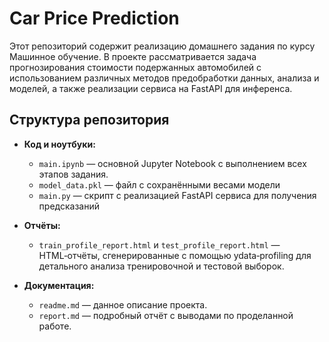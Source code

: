 # Car Price Prediction

Этот репозиторий содержит реализацию домашнего задания по курсу Машинное обучение. В проекте рассматривается задача прогнозирования стоимости подержанных автомобилей с использованием различных методов предобработки данных, анализа и моделей, а также реализации сервиса на FastAPI для инференса.

## Структура репозитория

- **Код и ноутбуки:**  
  - `main.ipynb` — основной Jupyter Notebook с выполнением всех этапов задания.  
  - `model_data.pkl` — файл с сохранёнными весами модели
  - `main.py` — скрипт с реализацией FastAPI сервиса для получения предсказаний

- **Отчёты:**  
  - `train_profile_report.html` и `test_profile_report.html` — HTML‑отчёты, сгенерированные с помощью ydata‑profiling для детального анализа тренировочной и тестовой выборок.

- **Документация:**  
  - `readme.md` — данное описание проекта.  
  - `report.md` — подробный отчёт с выводами по проделанной работе.